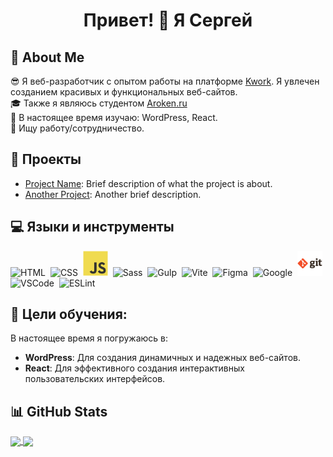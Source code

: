 <h1 align="center">Привет! 👋 Я Сергей</h1>

## 💫 About Me
😎 Я веб-разработчик с опытом работы на платформе <a href="https://kwork.ru/user/ssuchalkin">Kwork</a>. Я увлечен созданием красивых и функциональных веб-сайтов.<br>
🎓 Также я являюсь студентом <a href="https://aroken.ru/">Aroken.ru</a><br>
🌱 В настоящее время изучаю: WordPress, React.<br>
💼 Ищу работу/сотрудничество.<br>

## 🚀 Проекты
- [Project Name](https://github.com/serega240805/project-name): Brief description of what the project is about.
- [Another Project](https://github.com/serega240805/another-project): Another brief description.

## 💻 Языки и инструменты
<div>
  <img src="https://cdn.jsdelivr.net/gh/devicons/devicon@latest/icons/html5/html5-original.svg" title="HTML" alt="HTML" width="40" height="40"/>&nbsp;
  <img src="https://cdn.jsdelivr.net/gh/devicons/devicon@latest/icons/css3/css3-original.svg" title="CSS3" alt="CSS" width="40" height="40"/>&nbsp;
  <img src="https://github.com/devicons/devicon/blob/master/icons/javascript/javascript-original.svg" title="JavaScript" alt="JavaScript" width="40" height="40"/>&nbsp;
  <img src="https://cdn.jsdelivr.net/gh/devicons/devicon@latest/icons/sass/sass-original.svg" title="Sass" alt="Sass" width="40" height="40"/>&nbsp;
  <img src="https://cdn.jsdelivr.net/gh/devicons/devicon@latest/icons/gulp/gulp-plain.svg" title="Gulp" alt="Gulp" width="40" height="40"/>&nbsp;
  <img src="https://cdn.jsdelivr.net/gh/devicons/devicon@latest/icons/vitejs/vitejs-original.svg" title="Vite" alt="Vite" width="40" height="40"/>&nbsp;
  <img src="https://cdn.jsdelivr.net/gh/devicons/devicon@latest/icons/figma/figma-original.svg" title="Figma" alt="Figma" width="40" height="40"/>&nbsp;
  <img src="https://cdn.jsdelivr.net/gh/devicons/devicon@latest/icons/google/google-original.svg" title="Google" alt="Google" width="40" height="40"/>&nbsp;
  <img src="https://github.com/devicons/devicon/blob/master/icons/git/git-original-wordmark.svg" title="Git" alt="Git" width="40" height="40"/>&nbsp;
  <img src="https://cdn.jsdelivr.net/gh/devicons/devicon@latest/icons/vscode/vscode-original.svg" title="VSCode" alt="VSCode" width="40" height="40"/>&nbsp;
  <img src="https://cdn.jsdelivr.net/gh/devicons/devicon@latest/icons/eslint/eslint-original.svg" title="ESLint" alt="ESLint" width="40" height="40"/>&nbsp;
</div>

## 🌱 Цели обучения:
В настоящее время я погружаюсь в:
- **WordPress**: Для создания динамичных и надежных веб-сайтов.
- **React**: Для эффективного создания интерактивных пользовательских интерфейсов.

## 📊 GitHub Stats
<a href="https://github.com/anuraghazra/github-readme-stats">
  <img height=200 align="center" src="https://github-readme-stats.vercel.app/api?username=serega240805" />
</a>
<a href="https://github.com/anuraghazra/convoychat">
  <img height=200 align="center" src="https://github-readme-stats.vercel.app/api/top-langs?username=serega240805&layout=compact&langs_count=8&card_width=360" />
</a>
